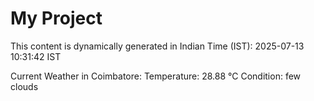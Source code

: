 # My Project

This content is dynamically generated in Indian Time (IST): 2025-07-13 10:31:42 IST


Current Weather in Coimbatore:
Temperature: 28.88 °C
Condition: few clouds
